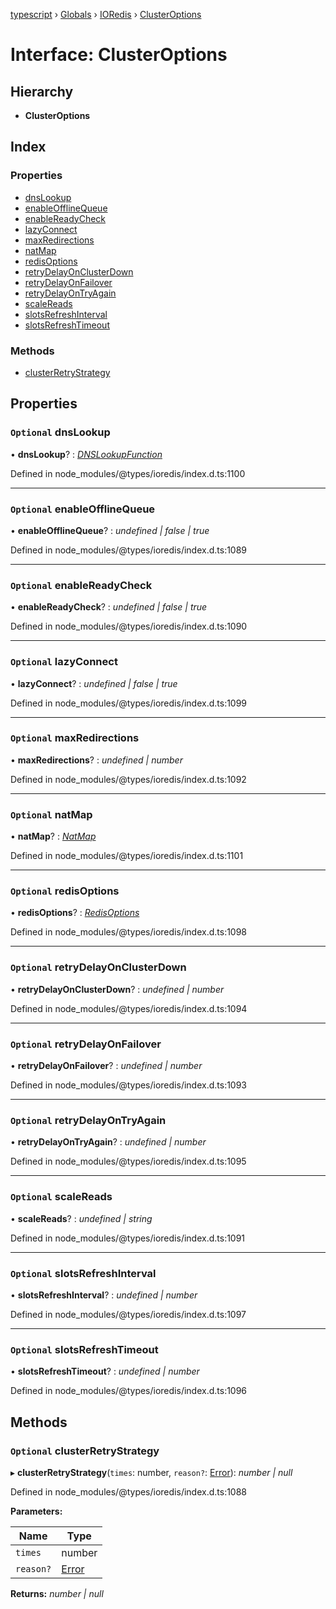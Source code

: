 [typescript](../README.md) › [Globals](../globals.md) › [IORedis](../modules/ioredis.md) › [ClusterOptions](ioredis.clusteroptions.md)

# Interface: ClusterOptions

## Hierarchy

* **ClusterOptions**

## Index

### Properties

* [dnsLookup](ioredis.clusteroptions.md#optional-dnslookup)
* [enableOfflineQueue](ioredis.clusteroptions.md#optional-enableofflinequeue)
* [enableReadyCheck](ioredis.clusteroptions.md#optional-enablereadycheck)
* [lazyConnect](ioredis.clusteroptions.md#optional-lazyconnect)
* [maxRedirections](ioredis.clusteroptions.md#optional-maxredirections)
* [natMap](ioredis.clusteroptions.md#optional-natmap)
* [redisOptions](ioredis.clusteroptions.md#optional-redisoptions)
* [retryDelayOnClusterDown](ioredis.clusteroptions.md#optional-retrydelayonclusterdown)
* [retryDelayOnFailover](ioredis.clusteroptions.md#optional-retrydelayonfailover)
* [retryDelayOnTryAgain](ioredis.clusteroptions.md#optional-retrydelayontryagain)
* [scaleReads](ioredis.clusteroptions.md#optional-scalereads)
* [slotsRefreshInterval](ioredis.clusteroptions.md#optional-slotsrefreshinterval)
* [slotsRefreshTimeout](ioredis.clusteroptions.md#optional-slotsrefreshtimeout)

### Methods

* [clusterRetryStrategy](ioredis.clusteroptions.md#optional-clusterretrystrategy)

## Properties

### `Optional` dnsLookup

• **dnsLookup**? : *[DNSLookupFunction](../modules/ioredis.md#dnslookupfunction)*

Defined in node_modules/@types/ioredis/index.d.ts:1100

___

### `Optional` enableOfflineQueue

• **enableOfflineQueue**? : *undefined | false | true*

Defined in node_modules/@types/ioredis/index.d.ts:1089

___

### `Optional` enableReadyCheck

• **enableReadyCheck**? : *undefined | false | true*

Defined in node_modules/@types/ioredis/index.d.ts:1090

___

### `Optional` lazyConnect

• **lazyConnect**? : *undefined | false | true*

Defined in node_modules/@types/ioredis/index.d.ts:1099

___

### `Optional` maxRedirections

• **maxRedirections**? : *undefined | number*

Defined in node_modules/@types/ioredis/index.d.ts:1092

___

### `Optional` natMap

• **natMap**? : *[NatMap](ioredis.natmap.md)*

Defined in node_modules/@types/ioredis/index.d.ts:1101

___

### `Optional` redisOptions

• **redisOptions**? : *[RedisOptions](ioredis.redisoptions.md)*

Defined in node_modules/@types/ioredis/index.d.ts:1098

___

### `Optional` retryDelayOnClusterDown

• **retryDelayOnClusterDown**? : *undefined | number*

Defined in node_modules/@types/ioredis/index.d.ts:1094

___

### `Optional` retryDelayOnFailover

• **retryDelayOnFailover**? : *undefined | number*

Defined in node_modules/@types/ioredis/index.d.ts:1093

___

### `Optional` retryDelayOnTryAgain

• **retryDelayOnTryAgain**? : *undefined | number*

Defined in node_modules/@types/ioredis/index.d.ts:1095

___

### `Optional` scaleReads

• **scaleReads**? : *undefined | string*

Defined in node_modules/@types/ioredis/index.d.ts:1091

___

### `Optional` slotsRefreshInterval

• **slotsRefreshInterval**? : *undefined | number*

Defined in node_modules/@types/ioredis/index.d.ts:1097

___

### `Optional` slotsRefreshTimeout

• **slotsRefreshTimeout**? : *undefined | number*

Defined in node_modules/@types/ioredis/index.d.ts:1096

## Methods

### `Optional` clusterRetryStrategy

▸ **clusterRetryStrategy**(`times`: number, `reason?`: [Error](error.md)): *number | null*

Defined in node_modules/@types/ioredis/index.d.ts:1088

**Parameters:**

Name | Type |
------ | ------ |
`times` | number |
`reason?` | [Error](error.md) |

**Returns:** *number | null*
